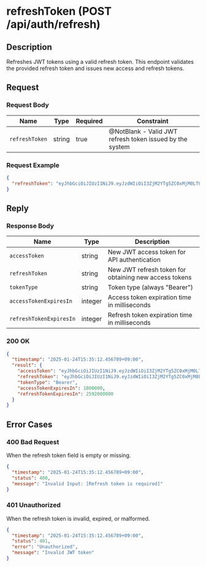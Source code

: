 # refreshToken (POST /api/auth/refresh)

## Description
Refreshes JWT tokens using a valid refresh token. This endpoint validates the provided refresh token and issues new access and refresh tokens.

## Request

### Request Body

| Name           | Type   | Required | Constraint                                    |
|----------------|--------|----------|-----------------------------------------------|
| `refreshToken` | string | true     | @NotBlank - Valid JWT refresh token issued by the system |

### Request Example
```json
{
  "refreshToken": "eyJhbGciOiJIUzI1NiJ9.eyJzdWIiOiI3ZjM2YTg5ZC0xMjM0LTQ1NjctODkwMS0yMzQ1Njc4OTBhYmMiLCJpYXQiOjE3MDU5OTgwNDUsImV4cCI6MTcwNjYwMjg0NX0.yyyyyyyyyyyyyyyyyyyyyyyyyyyyyyyyyyyyyyyyyyy"
}
```

## Reply

### Response Body

| Name                    | Type    | Description                                          |
|-------------------------|---------|------------------------------------------------------|
| `accessToken`           | string  | New JWT access token for API authentication         |
| `refreshToken`          | string  | New JWT refresh token for obtaining new access tokens|
| `tokenType`             | string  | Token type (always "Bearer")                        |
| `accessTokenExpiresIn`  | integer | Access token expiration time in milliseconds        |
| `refreshTokenExpiresIn` | integer | Refresh token expiration time in milliseconds       |

### 200 OK

```json
{
  "timestamp": "2025-01-24T15:35:12.456789+09:00",
  "result": {
    "accessToken": "eyJhbGciOiJIUzI1NiJ9.eyJzdWIiOiI3ZjM2YTg5ZC0xMjM0LTQ1NjctODkwMS0yMzQ1Njc4OTBhYmMiLCJpYXQiOjE3MDU5OTgzMTIsImV4cCI6MTcwNjAwMDExMn0.zzzzzzzzzzzzzzzzzzzzzzzzzzzzzzzzzzzzzzzzzzz",
    "refreshToken": "eyJhbGciOiJIUzI1NiJ9.eyJzdWIiOiI3ZjM2YTg5ZC0xMjM0LTQ1NjctODkwMS0yMzQ1Njc4OTBhYmMiLCJpYXQiOjE3MDU5OTgzMTIsImV4cCI6MTcwNjYwMzExMn0.aaaaaaaaaaaaaaaaaaaaaaaaaaaaaaaaaaaaaaaaaa",
    "tokenType": "Bearer",
    "accessTokenExpiresIn": 1800000,
    "refreshTokenExpiresIn": 2592000000
  }
}
```

## Error Cases

### 400 Bad Request
When the refresh token field is empty or missing.

```json
{
  "timestamp": "2025-01-24T15:35:12.456789+09:00",
  "status": 400,
  "message": "Invalid Input: [Refresh token is required]"
}
```

### 401 Unauthorized
When the refresh token is invalid, expired, or malformed.

```json
{
  "timestamp": "2025-01-24T15:35:12.456789+09:00",
  "status": 401,
  "error": "Unauthorized",
  "message": "Invalid JWT token"
}
```

